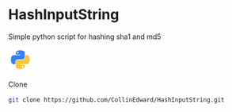 # HashInputString
Simple python script for hashing sha1 and md5 

![Screenshot](Other-python-icon.png)

Clone
```bash
git clone https://github.com/CollinEdward/HashInputString.git
```


